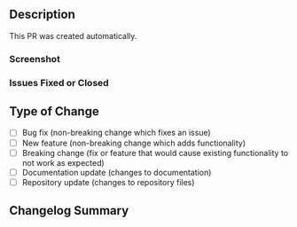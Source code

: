 ## Description
<!--- Please include a summary of the changes. --->
This PR was created automatically.


### Screenshot
<!--- Include screenshots if the changes are UI-related. --->


### Issues Fixed or Closed
<!--- Close issue example: "- Closes #1" --->
<!--- Fix bug issue example: "- Fixes #2" --->
<!--- Resolve issue example: "- Resolves #3" --->


## Type of Change
- [ ] Bug fix (non-breaking change which fixes an issue)
- [ ] New feature (non-breaking change which adds functionality)
- [ ] Breaking change (fix or feature that would cause existing functionality to not work as expected)
- [ ] Documentation update (changes to documentation)
- [ ] Repository update (changes to repository files)

## Changelog Summary
<!--- Summarize all the changes in a bulleted list. --->